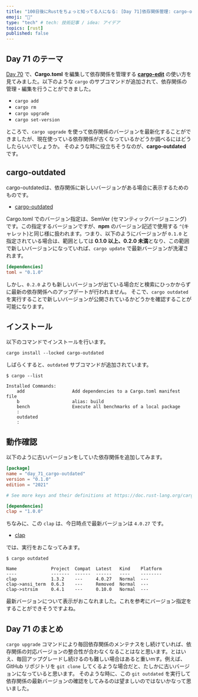 ```yaml
---
title: "100日後にRustをちょっと知ってる人になる: [Day 71]依存関係管理: cargo-outdated"
emoji: "🦀"
type: "tech" # tech: 技術記事 / idea: アイデア
topics: [rust]
published: false
---
```

## Day 71 のテーマ

[Day 70](https://zenn.dev/shinyay/articles/hello-rust-day068) で、**Cargo.toml** を編集して依存関係を管理する **[cargo-edit](https://github.com/killercup/cargo-edit)** の使い方を見てみました。以下のような `cargo` のサブコマンドが追加されて、依存関係の管理・編集を行うことができました。

- `cargo add`
- `cargo rm`
- `cargo upgrade`
- `cargo set-version`

ところで、`cargo upgrade` を使って依存関係のバージョンを最新化することができましたが、現在使っている依存関係が古くなっているかどうか調べるにはどうしたらいいでしょうか。
そのような時に役立ちそうなのが、**cargo-outdated** です。

## cargo-outdated

cargo-outdatedは、依存関係に新しいバージョンがある場合に表示するためのものです。

- [cargo-outdated](https://github.com/kbknapp/cargo-outdated)

Cargo.toml でのバージョン指定は、SemVer (セマンティックバージョニング) です。この指定するバージョンですが、**npm** のバージョン記述で使用する `^`(キャレット)と同じ様に扱われます。つまり、以下のようにバージョンが `0.1.0` と指定されている場合は、範囲としては **0.1.0 以上、0.2.0 未満**となり、この範囲で新しいバージョンになっていれば、`cargo update` で最新バージョンが洗濯されます。

```toml
[dependencies]
toml = "0.1.0"
```

しかし、`0.2.0` よりも新しいバージョンが出ている場合だと検索にひっかからずに最新の依存関係へのアップデートが行われません。
そこで、`cargo outdated` を実行することで新しいバージョンが公開されているかどうかを確認することが可能になります。

## インストール

以下のコマンドでインストールを行います。

```shell
cargo install --locked cargo-outdated
```

しばらくすると、`outdated` サブコマンドが追加されています。

```shell
$ cargo --list

Installed Commands:
    add                  Add dependencies to a Cargo.toml manifest file
    b                    alias: build
    bench                Execute all benchmarks of a local package
    :
    outdated
    :
```

## 動作確認

以下のように古いバージョンをしていた依存関係を追加してみます。

```toml
[package]
name = "day_71_cargo-outdated"
version = "0.1.0"
edition = "2021"

# See more keys and their definitions at https://doc.rust-lang.org/cargo/reference/manifest.html

[dependencies]
clap = "1.0.0"
```

ちなみに、この `clap` は、今日時点で最新バージョンは `4.0.27` です。

- [clap](https://crates.io/crates/clap)

では、実行をおこなってみます。

```shell
$ cargo outdated

Name             Project  Compat  Latest   Kind    Platform
----             -------  ------  ------   ----    --------
clap             1.3.2    ---     4.0.27   Normal  ---
clap->ansi_term  0.6.3    ---     Removed  Normal  ---
clap->strsim     0.4.1    ---     0.10.0   Normal  ---
```

最新バージョンについて表示がおこなれました。これを参考にバージョン指定をすることができそうですよね。

## Day 71 のまとめ

`cargo upgrade` コマンドにより毎回依存関係のメンテナスをし続けていれば、依存関係の対応バージョンの整合性が合わなくなることはなと思います。とはいえ、毎回アップグレードし続けるのも難しい場合はあると重いmす。例えば、GitHub リポジトリを `git clone` してくるような場合だと、たしかに古いバージョンになっていると思います。
そのような時に、この `git outdated` を実行して依存関係の最新バージョンの確認をしてみるのは望ましいのではないかなって思いました。